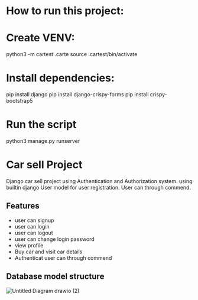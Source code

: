 # How to run this project: 
# Create VENV:
python3 -m cartest .carte
source .cartest/bin/activate
# Install dependencies: 
pip install django
pip install django-crispy-forms
pip install crispy-bootstrap5
# Run the script
python3 manage.py runserver


# Car sell  Project


Django car sell project using Authentication and Authorization system. using builtin django User model for user registration.
User can through commend.


## Features

- user can signup
- user can login
- user can logout
- user can change login password
- view profile
- Buy car and visit car details
- Authenticat user can through commend


## Database model structure

![Untitled Diagram drawio (2)](https://github.com/H-M-Nizum/Car_sales_website/assets/106550437/2c6b14e5-4c34-42da-a875-25f6a4573171)
